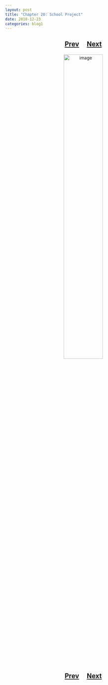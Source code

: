 ```yaml
---
layout: post
title: "Chapter 20: School Project"
date: 2018-12-23
categories: blog1
---
```


<h2>
  <p style="text-align:center;">
    <a href="/wingsofthechorus/archive/2018/12/18/chapter19">Prev</a>
    &nbsp;&nbsp;&nbsp;
    <a href="/wingsofthechorus/archive/2019/01/03/chapter21">Next</a>
  </p>
</h2>

<p style="text-align:center;">
  <img src="/wingsofthechorus/images/comics/c20.png" width="50%" alt="image"/>
</p>

<h2>
  <p style="text-align:center;">
    <a href="/wingsofthechorus/archive/2018/12/18/chapter19">Prev</a>
    &nbsp;&nbsp;&nbsp;
    <a href="/wingsofthechorus/archive/2019/01/03/chapter21">Next</a>
  </p>
</h2>
